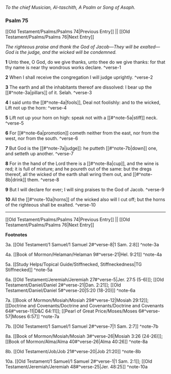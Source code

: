 *To the chief Musician, Al-taschith, A Psalm or Song of Asaph.*

### Psalm 75

[[Old Testament/Psalms/Psalms 74|Previous Entry]]  ||  [[Old Testament/Psalms/Psalms 76|Next Entry]]

*The righteous praise and thank the God of Jacob—They will be exalted—God is the judge, and the wicked will be condemned.*

**1**  Unto thee, O God, do we give thanks, unto thee do we give thanks: for that thy name is near thy wondrous works declare. ^verse-1

**2**  When I shall receive the congregation I will judge uprightly. ^verse-2

**3**  The earth and all the inhabitants thereof are dissolved: I bear up the [[#^note-3a|pillars]] of it. Selah. ^verse-3

**4**  I said unto the [[#^note-4a|fools]], Deal not foolishly: and to the wicked, Lift not up the horn: ^verse-4

**5**  Lift not up your horn on high: speak not with a [[#^note-5a|stiff]] neck. ^verse-5

**6**  For [[#^note-6a|promotion]] cometh neither from the east, nor from the west, nor from the south. ^verse-6

**7**  But God is the [[#^note-7a|judge]]: he putteth [[#^note-7b|down]] one, and setteth up another. ^verse-7

**8**  For in the hand of the Lord there is a [[#^note-8a|cup]], and the wine is red; it is full of mixture; and he poureth out of the same: but the dregs thereof, all the wicked of the earth shall wring them out, and [[#^note-8b|drink]] them. ^verse-8

**9**  But I will declare for ever; I will sing praises to the God of Jacob. ^verse-9

**10**  All the [[#^note-10a|horns]] of the wicked also will I cut off; but the horns of the righteous shall be exalted. ^verse-10


---
[[Old Testament/Psalms/Psalms 74|Previous Entry]]  ||  [[Old Testament/Psalms/Psalms 76|Next Entry]]


**Footnotes**


3a. [[Old Testament/1 Samuel/1 Samuel 2#^verse-8|1 Sam. 2:8]] ^note-3a

4a. [[Book of Mormon/Helaman/Helaman 9#^verse-21|Hel. 9:21]] ^note-4a

5a. [[Study Helps/Topical Guide/Stiffnecked, Stiffneckedness|TG Stiffnecked]] ^note-5a

6a. [[Old Testament/Jeremiah/Jeremiah 27#^verse-5|Jer. 27:5 (5-6)]]; [[Old Testament/Daniel/Daniel 2#^verse-21|Dan. 2:21]]; [[Old Testament/Daniel/Daniel 5#^verse-20|5:20 (18-20)]] ^note-6a

7a. [[Book of Mormon/Mosiah/Mosiah 29#^verse-12|Mosiah 29:12]]; [[Doctrine and Covenants/Doctrine and Covenants/Doctrine and Covenants 64#^verse-11|D&C 64:11]]; [[Pearl of Great Price/Moses/Moses 6#^verse-57|Moses 6:57]] ^note-7a

7b. [[Old Testament/1 Samuel/1 Samuel 2#^verse-7|1 Sam. 2:7]] ^note-7b

8a. [[Book of Mormon/Mosiah/Mosiah 3#^verse-26|Mosiah 3:26 (24-26)]]; [[Book of Mormon/Alma/Alma 40#^verse-26|Alma 40:26]] ^note-8a

8b. [[Old Testament/Job/Job 21#^verse-20|Job 21:20]] ^note-8b

10a. [[Old Testament/1 Samuel/1 Samuel 2#^verse-1|1 Sam. 2:1]]; [[Old Testament/Jeremiah/Jeremiah 48#^verse-25|Jer. 48:25]] ^note-10a